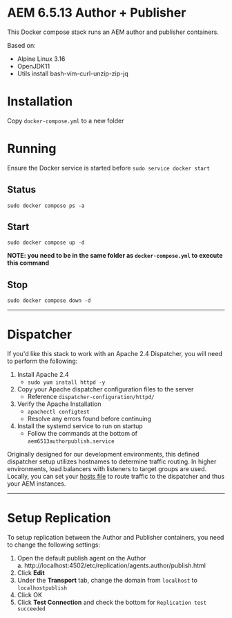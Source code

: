 # AEM 6.5.13 Author + Publisher
This Docker compose stack runs an AEM author and publisher containers.

Based on:
* Alpine Linux 3.16
* OpenJDK11
* Utils install bash-vim-curl-unzip-zip-jq

# Installation
Copy `docker-compose.yml` to a new folder

# Running
Ensure the Docker service is started before 
`sudo service docker start`

## Status
`sudo docker compose ps -a`

## Start
`sudo docker compose up -d`

**NOTE: you need to be in the same folder as `docker-compose.yml` to execute this command**

## Stop
`sudo docker compose down -d`

---

# Dispatcher
If you'd like this stack to work with an Apache 2.4 Dispatcher, you will need to perform the following:
1. Install Apache 2.4
    - `sudo yum install httpd -y`
2. Copy your Apache dispatcher configuration files to the server
	- Reference `dispatcher-configuration/httpd/`
3. Verify the Apache Installation
    - `apachectl configtest`
    - Resolve any errors found before continuing
4. Install the systemd service to run on startup
    - Follow the commands at the bottom of `aem6513authorpublish.service`

Originally designed for our development environments, this defined dispatcher setup utilizes hostnames to determine traffic routing. In higher environments, load balancers with listeners to target groups are used. Locally, you can set your [hosts file](https://en.wikipedia.org/wiki/Hosts_(file)) to route traffic to the dispatcher and thus your AEM instances.

---

# Setup Replication
To setup replication between the Author and Publisher containers, you need to change the following settings:  
1. Open the default publish agent on the Author  
    a. http://localhost:4502/etc/replication/agents.author/publish.html
2. Click **Edit**  
3. Under the **Transport** tab, change the domain from `localhost` to `localhostpublish`  
4. Click OK  
5. Click **Test Connection** and check the bottom for `Replication test succeeded`  
